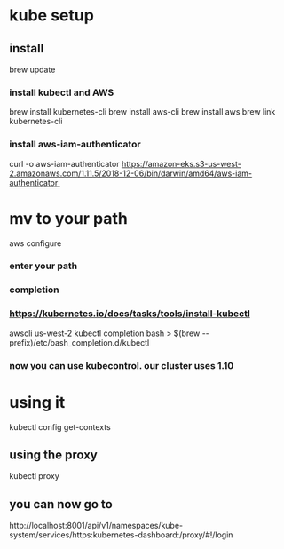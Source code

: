 # kube setup

## install

brew update
### install kubectl and AWS
brew install kubernetes-cli
brew install aws-cli
brew install aws
brew link kubernetes-cli

### install aws-iam-authenticator
curl -o aws-iam-authenticator https://amazon-eks.s3-us-west-2.amazonaws.com/1.11.5/2018-12-06/bin/darwin/amd64/aws-iam-authenticator 
# mv to your path

aws configure
### enter your path

### completion
### https://kubernetes.io/docs/tasks/tools/install-kubectl
awscli us-west-2 kubectl completion bash > $(brew --prefix)/etc/bash_completion.d/kubectl

### now you can use kubecontrol. our cluster uses 1.10

# using it 

kubectl config get-contexts

## using the proxy
kubectl proxy

## you can now go to 
http://localhost:8001/api/v1/namespaces/kube-system/services/https:kubernetes-dashboard:/proxy/#!/login


